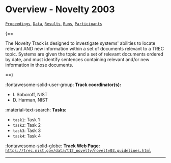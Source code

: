 # Overview - Novelty 2003

[`Proceedings`](./proceedings.md), [`Data`](./data.md), [`Results`](./results.md), [`Runs`](./runs.md), [`Participants`](./participants.md)

{==

The Novelty Track is designed to investigate systems' abilities to locate relevant AND new information within a set of documents relevant to a TREC topic. Systems are given the topic and a set of relevant documents ordered by date, and must identify sentences containing relevant and/or new information in those documents.

==}

:fontawesome-solid-user-group: **Track coordinator(s):**

- I. Soboroff, NIST 
- D. Harman, NIST 

:material-text-search: **Tasks:**

- `task1`: Task 1 
- `task2`: Task 2 
- `task3`: Task 3 
- `task4`: Task 4 

:fontawesome-solid-globe: **Track Web Page:** [`https://trec.nist.gov/data/t12_novelty/novelty03.guidelines.html`](https://trec.nist.gov/data/t12_novelty/novelty03.guidelines.html) 

---

